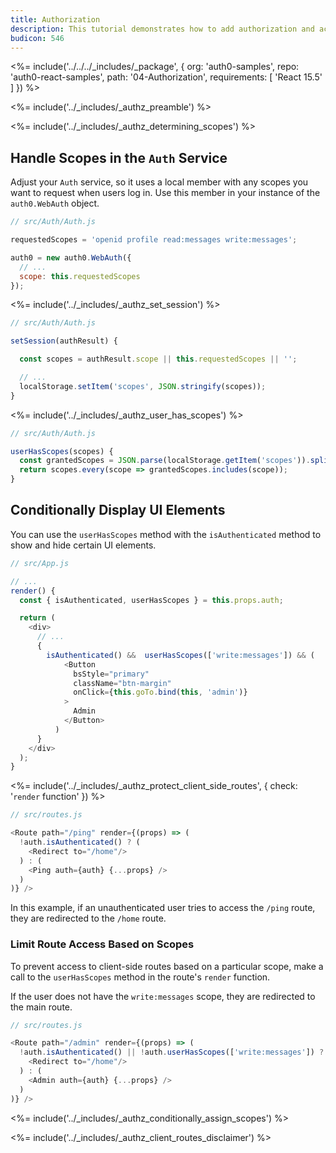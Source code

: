 ```yaml
---
title: Authorization
description: This tutorial demonstrates how to add authorization and access control to your application
budicon: 546
---
```


<%= include('../../../_includes/_package', {
  org: 'auth0-samples',
  repo: 'auth0-react-samples',
  path: '04-Authorization',
  requirements: [
    'React 15.5'
  ]
}) %>

<%= include('../_includes/_authz_preamble') %>

<%= include('../_includes/_authz_determining_scopes') %>

## Handle Scopes in the `Auth` Service

Adjust your `Auth` service, so it uses a local member with any scopes you want to request when users log in. Use this member in your instance of the `auth0.WebAuth` object.

```js
// src/Auth/Auth.js

requestedScopes = 'openid profile read:messages write:messages';

auth0 = new auth0.WebAuth({
  // ...
  scope: this.requestedScopes
});
``` 

<%= include('../_includes/_authz_set_session') %>

```js
// src/Auth/Auth.js

setSession(authResult) {

  const scopes = authResult.scope || this.requestedScopes || '';

  // ...
  localStorage.setItem('scopes', JSON.stringify(scopes));
}
```

<%= include('../_includes/_authz_user_has_scopes') %>

```js
// src/Auth/Auth.js

userHasScopes(scopes) {
  const grantedScopes = JSON.parse(localStorage.getItem('scopes')).split(' ');
  return scopes.every(scope => grantedScopes.includes(scope));
}
```

## Conditionally Display UI Elements

You can use the `userHasScopes` method with the `isAuthenticated` method to show and hide certain UI elements.

```js
// src/App.js

// ...
render() {
  const { isAuthenticated, userHasScopes } = this.props.auth;

  return (
    <div>
      // ...
      {
        isAuthenticated() &&  userHasScopes(['write:messages']) && (
            <Button
              bsStyle="primary"
              className="btn-margin"
              onClick={this.goTo.bind(this, 'admin')}
            >
              Admin
            </Button>
          )
      }
    </div>
  );
}
```

<%= include('../_includes/_authz_protect_client_side_routes', { check: '`render` function' }) %>

```js
// src/routes.js

<Route path="/ping" render={(props) => (
  !auth.isAuthenticated() ? (
    <Redirect to="/home"/>
  ) : (
    <Ping auth={auth} {...props} />
  )
)} />
```

In this example, if an unauthenticated user tries to access the `/ping` route, they are redirected to the `/home` route.

### Limit Route Access Based on Scopes

To prevent access to client-side routes based on a particular scope, make a call to the `userHasScopes` method in the route's `render` function.

If the user does not have the `write:messages` scope, they are redirected to the main route.

```js
// src/routes.js

<Route path="/admin" render={(props) => (
  !auth.isAuthenticated() || !auth.userHasScopes(['write:messages']) ? (
    <Redirect to="/home"/>
  ) : (
    <Admin auth={auth} {...props} />
  )
)} />
```

<%= include('../_includes/_authz_conditionally_assign_scopes') %>

<%= include('../_includes/_authz_client_routes_disclaimer') %>
